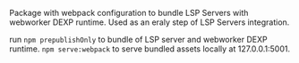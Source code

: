 Package with webpack configuration to bundle LSP Servers with webworker DEXP runtime. 
Used as an eraly step of LSP Servers integration. 

run 
`npm prepublishOnly` to bundle of LSP server and webworker DEXP runtime.
`npm serve:webpack` to serve bundled assets locally at 127.0.0.1:5001.
